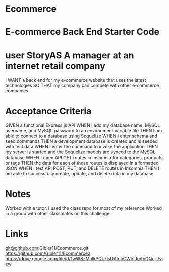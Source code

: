 # Ecommerce

# E-commerce Back End Starter Code
# user StoryAS A manager at an internet retail company
I WANT a back end for my e-commerce website that uses the latest technologies
SO THAT my company can compete with other e-commerce companies

# Acceptance Criteria
GIVEN a functional Express.js API
WHEN I add my database name, MySQL username, and MySQL password to an environment variable file
THEN I am able to connect to a database using Sequelize
WHEN I enter schema and seed commands
THEN a development database is created and is seeded with test data
WHEN I enter the command to invoke the application
THEN my server is started and the Sequelize models are synced to the MySQL database
WHEN I open API GET routes in Insomnia for categories, products, or tags
THEN the data for each of these routes is displayed in a formatted JSON
WHEN I test API POST, PUT, and DELETE routes in Insomnia
THEN I am able to successfully create, update, and delete data in my database

# Notes
Worked with a tutor.
I used the class repo for most of my reference
Worked in a group with other classmates on this challenge


# Links
git@github.com:Gibler11/Ecommerce.git
https://github.com/Gibler11/Ecommerce2
https://drive.google.com/file/d/1wWSzMhlkPQk7IsUAtcbCWhfJoAbQQuj-/view
